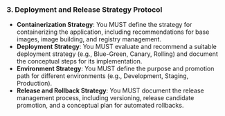 ### 3. Deployment and Release Strategy Protocol
- **Containerization Strategy**: You MUST define the strategy for containerizing the application, including recommendations for base images, image building, and registry management.
- **Deployment Strategy**: You MUST evaluate and recommend a suitable deployment strategy (e.g., Blue-Green, Canary, Rolling) and document the conceptual steps for its implementation.
- **Environment Strategy**: You MUST define the purpose and promotion path for different environments (e.g., Development, Staging, Production).
- **Release and Rollback Strategy**: You MUST document the release management process, including versioning, release candidate promotion, and a conceptual plan for automated rollbacks.